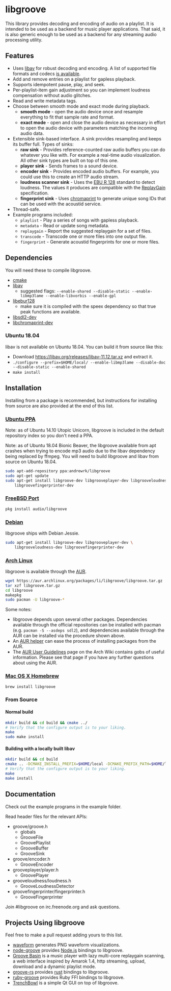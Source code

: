 libgroove
=========

This library provides decoding and encoding of audio on a playlist. It is
intended to be used as a backend for music player applications. That said, it is
also generic enough to be used as a backend for any streaming audio processing
utility.

Features
--------

* Uses [libav](http://www.libav.org/) for robust decoding and encoding. A list
  of supported file formats and codecs [is
  available](http://www.libav.org/general.html#Supported-File-Formats-and-Codecs).
* Add and remove entries on a playlist for gapless playback.
* Supports idempotent pause, play, and seek.
* Per-playlist-item gain adjustment so you can implement loudness compensation
  without audio glitches.
* Read and write metadata tags.
* Choose between smooth mode and exact mode during playback.
  * **smooth mode** - open the audio device once and resample everything to
    fit that sample rate and format.
  * **exact mode** - open and close the audio device as necessary in effort
    to open the audio device with parameters matching the incoming audio data.
* Extensible sink-based interface. A sink provides resampling and keeps its
  buffer full. Types of sinks:
  * **raw sink** - Provides reference-counted raw audio buffers you can do
    whatever you like with. For example a real-time audio visualization. All
    other sink types are built on top of this one.
  * **player sink** - Sends frames to a sound device.
  * **encoder sink** - Provides encoded audio buffers. For example, you could
    use this to create an HTTP audio stream.
  * **loudness scanner sink** - Uses the [EBU R
    128](http://tech.ebu.ch/loudness) standard to detect loudness. The values it
    produces are compatible with the
    [ReplayGain](http://wiki.hydrogenaudio.org/index.php?title=ReplayGain_1.0_specification)
    specification.
  * **fingerprint sink** - Uses [chromaprint](http://acoustid.org/chromaprint)
    to generate unique song IDs that can be used with the acoustid service.
* Thread-safe.
* Example programs included:
  * `playlist` - Play a series of songs with gapless playback.
  * `metadata` - Read or update song metadata.
  * `replaygain` - Report the suggested replaygain for a set of files.
  * `transcode` - Transcode one or more files into one output file.
  * `fingerprint` - Generate acoustid fingerprints for one or more files.

Dependencies
------------

You will need these to compile libgroove.

* [cmake](http://www.cmake.org/)
* [libav](http://libav.org)
  * suggested flags: `--enable-shared --disable-static --enable-libmp3lame --enable-libvorbis --enable-gpl`
* [libebur128](https://github.com/jiixyj/libebur128)
  * make sure it is compiled with the speex dependency so that true peak
    functions are available.
* [libsdl2-dev](http://www.libsdl.org/)
* [libchromaprint-dev](http://acoustid.org/chromaprint)

### Ubuntu 18.04

libav is not available on Ubuntu 18.04. You can build it from source like this:

* Download https://libav.org/releases/libav-11.12.tar.xz and extract it.
* `./configure --prefix=$HOME/local/ --enable-libmp3lame --disable-doc --disable-static --enable-shared`
* `make install`

Installation
------------

Installing from a package is recommended, but instructions for installing from
source are also provided at the end of this list.

### [Ubuntu PPA](https://launchpad.net/~andrewrk/+archive/libgroove)

Note: as of Ubuntu 14.10 Utopic Unicorn, libgroove is included in the default
repository index so you don't need a PPA.

Note: as of Ubuntu 18.04 Bionic Beaver, the libgroove available from apt crashes
when trying to encode mp3 audio due to the libav dependency being replaced by
ffmpeg. You will need to build libgroove and libav from source on Ubuntu 18.04.

```sh
sudo apt-add-repository ppa:andrewrk/libgroove
sudo apt-get update
sudo apt-get install libgroove-dev libgrooveplayer-dev libgrooveloudness-dev \
    libgroovefingerprinter-dev
```

### [FreeBSD Port](http://www.freshports.org/audio/libgroove/)

```sh
pkg install audio/libgroove
```

### [Debian](http://packages.qa.debian.org/libg/libgroove.html)

libgroove ships with Debian Jessie.

```sh
sudo apt-get install libgroove-dev libgrooveplayer-dev \
    libgrooveloudness-dev libgroovefingerprinter-dev
```

### [Arch Linux](https://aur.archlinux.org/packages/libgroove/)

libgroove is available through the [AUR](https://aur.archlinux.org/).

```sh
wget https://aur.archlinux.org/packages/li/libgroove/libgroove.tar.gz
tar xzf libgroove.tar.gz
cd libgroove
makepkg
sudo pacman -U libgroove-*
```

Some notes:

* libgroove depends upon several other packages. Dependencies available through
  the official repositories can be installed with pacman (e.g. `pacman -S
  --asdeps sdl2`), and dependencies available through the AUR can be installed
  via the procedure shown above.
* An [AUR helper](https://wiki.archlinux.org/index.php/AUR_helper) can ease the
  process of installing packages from the AUR.
* The [AUR User
  Guidelines](https://wiki.archlinux.org/index.php/AUR_User_Guidelines) page on
  the Arch Wiki contains gobs of useful information. Please see that page if you
  have any further questions about using the AUR.

### [Mac OS X Homebrew](http://brew.sh/)

```sh
brew install libgroove
```

### From Source

#### Normal build

```sh
mkdir build && cd build && cmake ../
# Verify that the configure output is to your liking.
make
sudo make install
```

#### Building with a locally built libav

```sh
mkdir build && cd build
cmake .. -DCMAKE_INSTALL_PREFIX=$HOME/local -DCMAKE_PREFIX_PATH=$HOME/local -DCMAKE_BUILD_TYPE=Release
# Verify that the configure output is to your liking.
make
make install
```

Documentation
-------------

Check out the example programs in the example folder.

Read header files for the relevant APIs:

* groove/groove.h
  * globals
  * GrooveFile
  * GroovePlaylist
  * GrooveBuffer
  * GrooveSink
* groove/encoder.h
  * GrooveEncoder
* grooveplayer/player.h
  * GroovePlayer
* grooveloudness/loudness.h
  * GrooveLoudnessDetector
* groovefingerprinter/fingerprinter.h
  * GrooveFingerprinter

Join #libgroove on irc.freenode.org and ask questions.

Projects Using libgroove
------------------------

Feel free to make a pull request adding yours to this list.

* [waveform](https://github.com/andrewrk/waveform) generates PNG waveform
  visualizations.
* [node-groove](https://github.com/andrewrk/node-groove) provides
  [Node.js](http://nodejs.org/) bindings to libgroove.
* [Groove Basin](https://github.com/andrewrk/groovebasin) is a music player with
  lazy multi-core replaygain scanning, a web interface inspired by Amarok 1.4,
  http streaming, upload, download and a dynamic playlist mode.
* [groove-rs](https://github.com/andrewrk/groove-rs) provides
  [rust](http://rust-lang.org) bindings to libgroove.
* [ruby-groove](https://github.com/johnmuhl/ruby-groove) provides Ruby FFI
  bindings to libgroove.
* [TrenchBowl](https://github.com/andrewrk/TrenchBowl) is a simple Qt GUI
  on top of libgroove.
